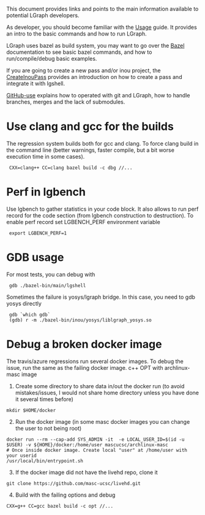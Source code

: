 
This document provides links and points to the main information available to
potential LGraph developers.

As developer, you should become familiar with the [Usage](./Usage.md) guide. It
provides an intro to the basic commands and how to run LGraph.

LGraph uses bazel as build system, you may want to go over the
[Bazel](./Bazel.md) documentation to see basic bazel commands, and how to
run/compile/debug basic examples.

If you are going to create a new pass and/or inou project, the
[CreateInouPass](./CreateInouPass.md) provides an introduction on how to create
a pass and integrate it with lgshell.

[GitHub-use](GitHub-use.md) explains how to operated with git and LGraph, how to
handle branches, merges and the lack of submodules.

# Use clang and gcc for the builds

The regression system builds both for gcc and clang. To force clang build in
the command line (better warnings, faster compile, but a bit worse execution
time in some cases).

     CXX=clang++ CC=clang bazel build -c dbg //...

# Perf in lgbench

Use lgbench to gather statistics in your code block. It also allows to run perf record
for the code section (from lgbench construction to destruction). To enable perf record
set LGBENCH_PERF environment variable

     export LGBENCH_PERF=1

# GDB usage

For most tests, you can debug with

     gdb ./bazel-bin/main/lgshell

Sometimes the failure is yosys/lgraph bridge. In this case, you need to gdb yosys directly

     gdb `which gdb`
     (gdb) r -m ./bazel-bin/inou/yosys/liblgraph_yosys.so 


# Debug a broken docker image

The travis/azure regressions run several docker images. To debug the issue, run the same as the failing
docker image. c++ OPT with archlinux-masc image

1. Create some directory to share data in/out the docker run (to avoid
   mistakes/issues, I would not share home directory unless you have done it
   several times before)

```
mkdir $HOME/docker
```

2. Run the docker image (in some masc docker images you can change the user to not being root)

```
docker run --rm --cap-add SYS_ADMIN -it  -e LOCAL_USER_ID=$(id -u $USER) -v ${HOME}/docker:/home/user mascucsc/archlinux-masc                                                                                                                         
# Once inside docker image. Create local "user" at /home/user with your userid
/usr/local/bin/entrypoint.sh
```

3. If the docker image did not have the livehd repo, clone it
```
git clone https://github.com/masc-ucsc/livehd.git
```

4. Build with the failing options and debug
```
CXX=g++ CC=gcc bazel build -c opt //...
```

